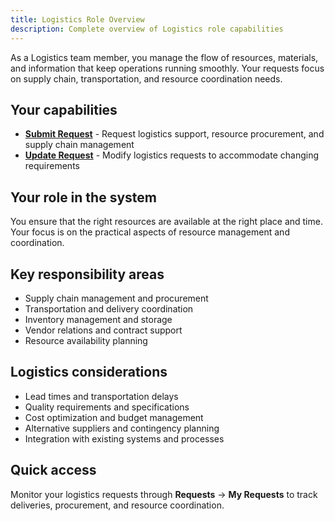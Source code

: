 ```yaml
---
title: Logistics Role Overview
description: Complete overview of Logistics role capabilities
---
```


As a Logistics team member, you manage the flow of resources, materials, and information that keep operations running smoothly. Your requests focus on supply chain, transportation, and resource coordination needs.

## Your capabilities

- **[Submit Request](./submit-request)** - Request logistics support, resource procurement, and supply chain management
- **[Update Request](./update-request)** - Modify logistics requests to accommodate changing requirements

## Your role in the system

You ensure that the right resources are available at the right place and time. Your focus is on the practical aspects of resource management and coordination.

## Key responsibility areas

- Supply chain management and procurement
- Transportation and delivery coordination
- Inventory management and storage
- Vendor relations and contract support
- Resource availability planning

## Logistics considerations

- Lead times and transportation delays
- Quality requirements and specifications
- Cost optimization and budget management
- Alternative suppliers and contingency planning
- Integration with existing systems and processes

## Quick access

Monitor your logistics requests through **Requests** → **My Requests** to track deliveries, procurement, and resource coordination.
